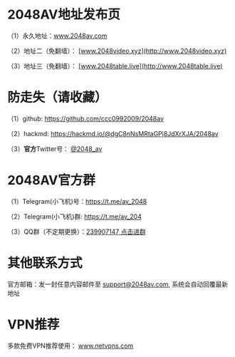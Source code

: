 # **2048AV地址发布页**

（1）永久地址：www.2048av.com

（2）地址二（免翻墙）： [www.2048video.xyz](http://www.2048video.xyz)

（3）地址三（免翻墙）： [www.2048table.live](http://www.2048table.live)



# **防走失（请收藏）**

（1）github: https://github.com/ccc0992009/2048av

（2）hackmd: https://hackmd.io/@dgC8nNsMRtaGPj8JdXrXJA/2048av

（3）**官方**Twitter号： [@2048_av](https://twitter.com/2048_av)




# **2048AV官方群**

（1）Telegram(小飞机)号：https://t.me/av_2048

（2）Telegram(小飞机)群: https://t.me/av_204

（3）QQ群（不定期更换）：[239907147 点击进群](http://qm.qq.com/cgi-bin/qm/qr?_wv=1027&k=_gksai6HVNfk988Wf1eEMogBi376EJk3&authKey=aygnp1h0AslHlxY2r%2FvpvGJch9XoaDsdjxBLMoeSzUFFSPjwYQDdtdJrit%2F5KOiI&noverify=0&group_code=239907147)


# **其他联系方式**

官方邮箱：发一封任意内容邮件至 support@2048av.com, 系统会自动回覆最新地址




# **VPN推荐**

多款免费VPN推荐使用： www.netvpns.com

